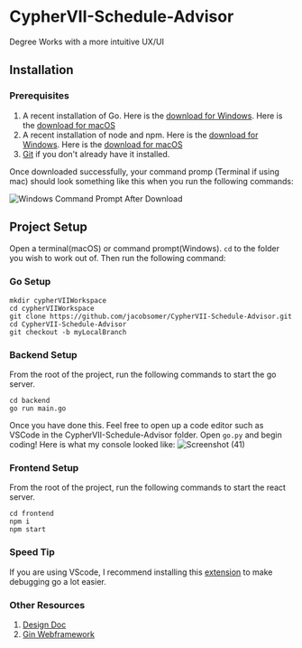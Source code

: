 # CypherVII-Schedule-Advisor
Degree Works with a more intuitive UX/UI

## Installation
### Prerequisites
1. A recent installation of Go. Here is the [download for Windows](https://go.dev/dl/go1.18.windows-amd64.msi). Here is the [download for macOS](https://go.dev/dl/go1.18.darwin-amd64.pkg)
2. A recent installation of node and npm. Here is the [download for Windows](https://nodejs.org/dist/v16.14.2/node-v16.14.2-x64.msi). Here is the [download for macOS](https://nodejs.org/dist/v16.14.2/node-v16.14.2.pkg)
3. [Git](https://git-scm.com/downloads) if you don't already have it installed.

Once downloaded successfully, your command promp (Terminal if using mac) should look something like this when you run the following commands:

![Windows Command Prompt After Download](https://user-images.githubusercontent.com/60264650/160229555-526685ae-86ee-4446-bb74-f8cc49488638.png)

## Project Setup
Open a terminal(macOS) or command prompt(Windows). `cd` to the folder you wish to work out of. Then run the following command:
### Go Setup

```shell
mkdir cypherVIIWorkspace
cd cypherVIIWorkspace
git clone https://github.com/jacobsomer/CypherVII-Schedule-Advisor.git
cd CypherVII-Schedule-Advisor
git checkout -b myLocalBranch
```
### Backend Setup
From the root of the project, run the following commands to start the go server.
```shell
cd backend
go run main.go
```
Once you have done this. Feel free to open up a code editor such as VSCode in the CypherVII-Schedule-Advisor folder. Open `go.py` and begin coding!
Here is what my console looked like:
![Screenshot (41)](https://user-images.githubusercontent.com/60264650/160234335-216b9f0c-8620-4bf7-bdd2-9ca5806c706b.png)
### Frontend Setup
From the root of the project, run the following commands to start the react server.
```shell
cd frontend
npm i
npm start
```

### Speed Tip
If you are using VScode, I recommend installing this [extension](https://marketplace.visualstudio.com/items?itemName=golang.Go) to make debugging go a lot easier. 

### Other Resources
1. [Design Doc](https://docs.google.com/document/d/1HVcJX2Sz17s7ZvUu29QD6t-t4vI6zCIEqUJ1gXpjU2s/edit?usp=sharing)
2. [Gin Webframework](https://github.com/gin-gonic/gin)
